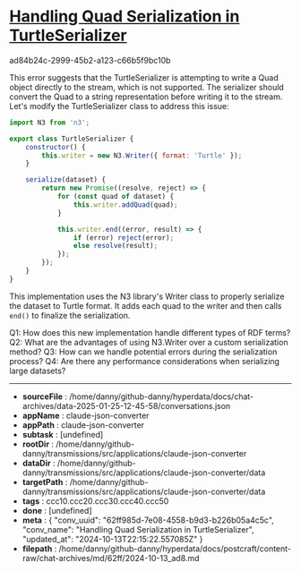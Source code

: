 # [Handling Quad Serialization in TurtleSerializer](https://claude.ai/chat/62ff985d-7e08-4558-b9d3-b226b05a4c5c)

ad84b24c-2999-45b2-a123-c66b5f9bc10b

 This error suggests that the TurtleSerializer is attempting to write a Quad object directly to the stream, which is not supported. The serializer should convert the Quad to a string representation before writing it to the stream. Let's modify the TurtleSerializer class to address this issue:

```javascript
import N3 from 'n3';

export class TurtleSerializer {
    constructor() {
        this.writer = new N3.Writer({ format: 'Turtle' });
    }

    serialize(dataset) {
        return new Promise((resolve, reject) => {
            for (const quad of dataset) {
                this.writer.addQuad(quad);
            }

            this.writer.end((error, result) => {
                if (error) reject(error);
                else resolve(result);
            });
        });
    }
}
```

This implementation uses the N3 library's Writer class to properly serialize the dataset to Turtle format. It adds each quad to the writer and then calls `end()` to finalize the serialization.

Q1: How does this new implementation handle different types of RDF terms?
Q2: What are the advantages of using N3.Writer over a custom serialization method?
Q3: How can we handle potential errors during the serialization process?
Q4: Are there any performance considerations when serializing large datasets?

---

* **sourceFile** : /home/danny/github-danny/hyperdata/docs/chat-archives/data-2025-01-25-12-45-58/conversations.json
* **appName** : claude-json-converter
* **appPath** : claude-json-converter
* **subtask** : [undefined]
* **rootDir** : /home/danny/github-danny/transmissions/src/applications/claude-json-converter
* **dataDir** : /home/danny/github-danny/transmissions/src/applications/claude-json-converter/data
* **targetPath** : /home/danny/github-danny/transmissions/src/applications/claude-json-converter/data
* **tags** : ccc10.ccc20.ccc30.ccc40.ccc50
* **done** : [undefined]
* **meta** : {
  "conv_uuid": "62ff985d-7e08-4558-b9d3-b226b05a4c5c",
  "conv_name": "Handling Quad Serialization in TurtleSerializer",
  "updated_at": "2024-10-13T22:15:22.557085Z"
}
* **filepath** : /home/danny/github-danny/hyperdata/docs/postcraft/content-raw/chat-archives/md/62ff/2024-10-13_ad8.md